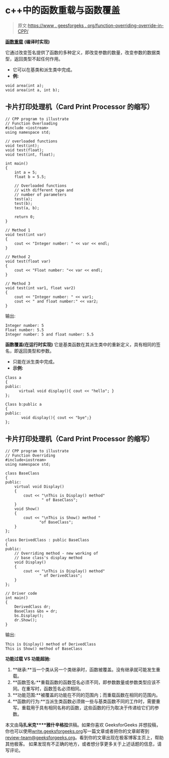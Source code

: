 # c++中的函数重载与函数覆盖

> 原文:[https://www . geesforgeks . org/function-overriding-override-in-CPP/](https://www.geeksforgeeks.org/function-overloading-vs-function-overriding-in-cpp/)

[**函数重载**](https://www.geeksforgeeks.org/function-overloading-c/) **(编译时实现)**

它通过改变签名提供了函数的多种定义，即改变参数的数量，改变参数的数据类型，返回类型不起任何作用。

*   它可以在基类和派生类中完成。
*   **例:**

```
void area(int a);
void area(int a, int b); 
```

## 卡片打印处理机（Card Print Processor 的缩写）

```
// CPP program to illustrate
// Function Overloading
#include <iostream>
using namespace std;

// overloaded functions
void test(int);
void test(float);
void test(int, float);

int main()
{
    int a = 5;
    float b = 5.5;

    // Overloaded functions
    // with different type and
    // number of parameters
    test(a);
    test(b);
    test(a, b);

    return 0;
}

// Method 1
void test(int var)
{
    cout << "Integer number: " << var << endl;
}

// Method 2
void test(float var)
{
    cout << "Float number: "<< var << endl;
}

// Method 3
void test(int var1, float var2)
{
    cout << "Integer number: " << var1;
    cout << " and float number:" << var2;
}
```

输出:

```
Integer number: 5
Float number: 5.5
Integer number: 5 and float number: 5.5
```

**函数覆盖(在运行时实现)**
它是基类函数在其派生类中的重新定义，具有相同的签名，即返回类型和参数。

*   只能在派生类中完成。
*   **示例:**

```
Class a
{
public: 
      virtual void display(){ cout << "hello"; }
};

Class b:public a
{
public: 
       void display(){ cout << "bye";}
};
```

## 卡片打印处理机（Card Print Processor 的缩写）

```
// CPP program to illustrate
// Function Overriding
#include<iostream>
using namespace std;

class BaseClass
{
public:
    virtual void Display()
    {
        cout << "\nThis is Display() method"
                " of BaseClass";
    }
    void Show()
    {
        cout << "\nThis is Show() method "
               "of BaseClass";
    }
};

class DerivedClass : public BaseClass
{
public:
    // Overriding method - new working of
    // base class's display method
    void Display()
    {
        cout << "\nThis is Display() method"
               " of DerivedClass";
    }
};

// Driver code
int main()
{
    DerivedClass dr;
    BaseClass &bs = dr;
    bs.Display();
    dr.Show();
}
```

输出:

```
This is Display() method of DerivedClass
This is Show() method of BaseClass
```

**功能过载 VS 功能超驰:**

1.  **继承:**当一个类从另一个类继承时，函数被覆盖。没有继承就可能发生重载。
2.  **函数签名:**重载函数的函数签名必须不同，即参数数量或参数类型应该不同。在重写时，函数签名必须相同。
3.  **功能范围:**被覆盖的功能在不同的范围内；而重载函数在相同的范围内。
4.  **函数的行为:**当派生类函数必须做一些与基类函数不同的工作时，需要重写。重载用于具有相同名称的函数，这些函数的行为取决于传递给它们的参数。

本文由**马扎米克****雅什辛格拉**供稿。如果你喜欢 GeeksforGeeks 并想投稿，你也可以使用[write.geeksforgeeks.org](https://write.geeksforgeeks.org)写一篇文章或者把你的文章邮寄到 review-team@geeksforgeeks.org。看到你的文章出现在极客博客主页上，帮助其他极客。
如果发现有不正确的地方，或者想分享更多关于上述话题的信息，请写评论。